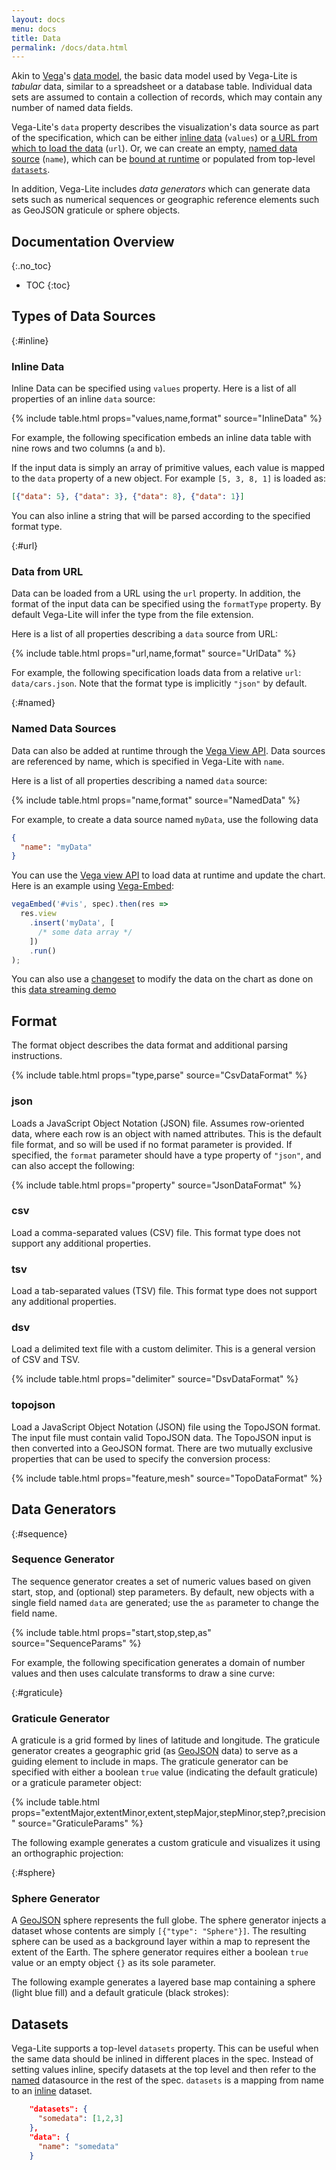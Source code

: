 ```yaml
---
layout: docs
menu: docs
title: Data
permalink: /docs/data.html
---
```


Akin to [Vega](https://www.github.com/vega/vega)'s [data model](https://vega.github.io/vega/docs/data/), the basic data model used by Vega-Lite is _tabular_ data, similar to a spreadsheet or a database table. Individual data sets are assumed to contain a collection of records, which may contain any number of named data fields.

Vega-Lite's `data` property describes the visualization's data source as part of the specification, which can be either [inline data](#inline) (`values`) or [a URL from which to load the data](#url) (`url`). Or, we can create an empty, [named data source](#named) (`name`), which can be [bound at runtime](https://vega.github.io/vega/docs/api/view/#data) or populated from top-level [`datasets`](#datasets).

In addition, Vega-Lite includes _data generators_ which can generate data sets such as numerical sequences or geographic reference elements such as GeoJSON graticule or sphere objects.

## Documentation Overview

{:.no_toc}

<!-- prettier-ignore -->
- TOC
{:toc}

## Types of Data Sources

{:#inline}

### Inline Data

Inline Data can be specified using `values` property. Here is a list of all properties of an inline `data` source:

{% include table.html props="values,name,format" source="InlineData" %}

For example, the following specification embeds an inline data table with nine rows and two columns (`a` and `b`).

<span class="vl-example" data-name="bar"></span>

If the input data is simply an array of primitive values, each value is mapped to the `data` property of a new object. For example `[5, 3, 8, 1]` is loaded as:

```json
[{"data": 5}, {"data": 3}, {"data": 8}, {"data": 1}]
```

You can also inline a string that will be parsed according to the specified format type.

<span class="vl-example" data-name="embedded_csv"></span>

{:#url}

### Data from URL

Data can be loaded from a URL using the `url` property. In addition, the format of the input data can be specified using the `formatType` property. By default Vega-Lite will infer the type from the file extension.

Here is a list of all properties describing a `data` source from URL:

{% include table.html props="url,name,format" source="UrlData" %}

For example, the following specification loads data from a relative `url`: `data/cars.json`. Note that the format type is implicitly `"json"` by default.

<span class="vl-example" data-name="point_2d"></span>

{:#named}

### Named Data Sources

Data can also be added at runtime through the [Vega View API](https://vega.github.io/vega/docs/api/view/#data). Data sources are referenced by name, which is specified in Vega-Lite with `name`.

Here is a list of all properties describing a named `data` source:

{% include table.html props="name,format" source="NamedData" %}

For example, to create a data source named `myData`, use the following data

```json
{
  "name": "myData"
}
```

You can use the [Vega view API](https://vega.github.io/vega/docs/api/view/#data) to load data at runtime and update the chart. Here is an example using [Vega-Embed](https://github.com/vega/vega-embed):

```js
vegaEmbed('#vis', spec).then(res =>
  res.view
    .insert('myData', [
      /* some data array */
    ])
    .run()
);
```

You can also use a [changeset](https://github.com/vega/vega-view#view_change) to modify the data on the chart as done on this [data streaming demo](https://vega.github.io/vega-lite/tutorials/streaming.html)

## Format

The format object describes the data format and additional parsing instructions.

{% include table.html props="type,parse" source="CsvDataFormat" %}

### json

Loads a JavaScript Object Notation (JSON) file. Assumes row-oriented data, where each row is an object with named attributes. This is the default file format, and so will be used if no format parameter is provided. If specified, the `format` parameter should have a type property of `"json"`, and can also accept the following:

{% include table.html props="property" source="JsonDataFormat" %}

### csv

Load a comma-separated values (CSV) file. This format type does not support any additional properties.

### tsv

Load a tab-separated values (TSV) file. This format type does not support any additional properties.

### dsv

Load a delimited text file with a custom delimiter. This is a general version of CSV and TSV.

{% include table.html props="delimiter" source="DsvDataFormat" %}

### topojson

Load a JavaScript Object Notation (JSON) file using the TopoJSON format. The input file must contain valid TopoJSON data. The TopoJSON input is then converted into a GeoJSON format. There are two mutually exclusive properties that can be used to specify the conversion process:

{% include table.html props="feature,mesh" source="TopoDataFormat" %}

## Data Generators

{:#sequence}

### Sequence Generator

The sequence generator creates a set of numeric values based on given start, stop, and (optional) step parameters. By default, new objects with a single field named `data` are generated; use the `as` parameter to change the field name.

{% include table.html props="start,stop,step,as" source="SequenceParams" %}

For example, the following specification generates a domain of number values and then uses calculate transforms to draw a sine curve:

<span class="vl-example" data-name="sequence_line"></span>

{:#graticule}

### Graticule Generator

A graticule is a grid formed by lines of latitude and longitude. The graticule generator creates a geographic grid (as [GeoJSON](https://en.wikipedia.org/wiki/GeoJSON) data) to serve as a guiding element to include in maps. The graticule generator can be specified with either a boolean `true` value (indicating the default graticule) or a graticule parameter object:

{% include table.html props="extentMajor,extentMinor,extent,stepMajor,stepMinor,step?,precision" source="GraticuleParams" %}

The following example generates a custom graticule and visualizes it using an orthographic projection:

<span class="vl-example" data-name="geo_graticule_object"></span>

{:#sphere}

### Sphere Generator

A [GeoJSON](https://en.wikipedia.org/wiki/GeoJSON) sphere represents the full globe. The sphere generator injects a dataset whose contents are simply `[{"type": "Sphere"}]`. The resulting sphere can be used as a background layer within a map to represent the extent of the Earth. The sphere generator requires either a boolean `true` value or an empty object `{}` as its sole parameter.

The following example generates a layered base map containing a sphere (light blue fill) and a default graticule (black strokes):

<span class="vl-example" data-name="geo_sphere"></span>

## Datasets

Vega-Lite supports a top-level `datasets` property. This can be useful when the same data should be inlined in different places in the spec. Instead of setting values inline, specify datasets at the top level and then refer to the [named](#named) datasource in the rest of the spec. `datasets` is a mapping from name to an [inline](#inline) dataset.

```json
    "datasets": {
      "somedata": [1,2,3]
    },
    "data": {
      "name": "somedata"
    }
```
